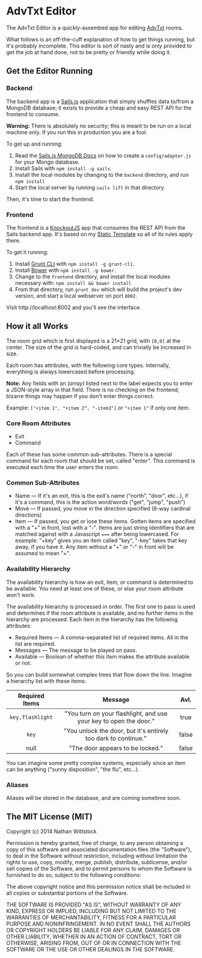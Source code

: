 AdvTxt Editor
=============

The AdvTxt Editor is a quickly-assembed app for editing [AdvTxt][advtxt] rooms.

What follows is an off-the-cuff explanation of how to get things running, but 
it's probably incomplete. This editor is sort of nasty and is only provided to 
get the job at hand done, not to be pretty or friendly while doing it.

Get the Editor Running
----------------------

### Backend

The backend app is a [Sails.js][sailsjs] application that simply shuffles data 
to/from a MongoDB database; it exists to provide a cheap and easy REST API for 
the frontend to consume.

**Warning:** There is absolutely no security; this is meant to be run on a 
local machine only. If you run this in production you are a fool.

To get up and running:

1. Read the [Sails.js MongoDB Docs][sailsmongo] on how to create a 
`config/adapter.js` for your Mongo database.
2. Install Sails with `npm install -g sails`.
3. Install the local modules by changing to the `backend` directory, and run 
`npm install`
3. Start the local server by running `sails lift` in that directory.

Then, it's time to start the frontend.

[advtxt]: https://github.com/fardog/advtxt/
[sailsmongo]: https://github.com/balderdashy/sails-mongo
[sailsjs]: http://sailsjs.org/


### Frontend

The frontend is a [KnockoutJS][knockout] app that consumes the REST API from 
the Sails backend app. It's based on my [Static Template][static] so all of its 
rules apply there.

To get it running:

1. Install [Grunt CLI][grunt] with `npm install -g grunt-cli`.
2. Install [Bower][bower] with `npm install -g bower`.
3. Change to the `frontend` directory, and install the local modules necessary 
with: `npm install && bower install`
4. From that directory, run `grunt dev` which will build the project's dev 
version, and start a local webserver on port `8002`.

Visit http://localhost:8002 and you'll see the interface.

[knockout]: http://knockoutjs.com/
[static]: https://github.com/fardog/static_template/
[grunt]: http://gruntjs.com/
[bower]: http://bower.io/

How it all Works
----------------

The room grid which is first displayed is a 21&times;21 grid, with `[0,0]` at 
the center. The size of the grid is hard-coded, and can trivially be increased 
in size. 

Each room has attributes, with the following core types. Internally, everything 
is always lowercased before processing.

**Note:** Any fields with an _(array)_ listed next to the label expects you to 
enter a JSON-style array in that field. There is no checking on the frontend; 
bizarre things may happen if you don't enter things correct. 

Example: `["+item 1", "+item 2", "-item3"]` or `"+item 1"` if only one item.

### Core Room Attributes

- Exit
- Command

Each of these has some common sub-attributes. There is a special command for 
each room that should be set, called "enter". This command is executed each 
time the user enters the room.

### Common Sub-Attributes

- Name — If it's an exit, this is the exit's name ("north", "door", etc…), if 
it's a command, this is the action word/words ("get", "jump", "push")
- Move — If passed, you move in the direction specified (8-way cardinal 
directions)
- Item — If passed, you get or lose these items. Gotten items are specified with 
a "+" in front, lost with a "-". Items are just string identifiers that are 
matched against with a Javascript `===` after being lowercased. For example: 
"+key" gives you an item called "key", "-key" takes that key away, if you have 
it. Any item without a "+" or "-" in front will be assumed to mean "+".

### Availability Hierarchy

The availability hierarchy is how an exit, item, or command is determined to be 
available. You need at least one of these, or else your room attribute won't 
work.

The availability hierarchy is processed in order. The first one to pass is used 
and determines if the room attribute is available, and no further items in the 
hierarchy are processed. Each item in the hierarchy has the following 
attributes:

- Required Items — A comma-separated list of required items. All in the list 
are required.
- Messages — The message to be played on pass.
- Available — Boolean of whether this item makes the attribute available or not.

So you can build somewhat complex trees that flow down the line. Imagine a 
hierarchy list with these items:

| Required Items   | Message                                                           | Avl.  |
|:----------------:|:-----------------------------------------------------------------:|:-----:|
| `key,flashlight` | "You turn on your flashlight, and use your key to open the door." | true  |
| `key`            | "You unlock the door, but it's entirely too dark to continue."    | false |
| null             | "The door appears to be locked."                                  | false |

You can imagine some pretty complex systems, especially since an item can be 
anything ("sunny disposition", "the flu", etc…).

### Aliases

Aliases will be stored in the database, and are coming sometime soon.


The MIT License (MIT)
---------------------

Copyright (c) 2014 Nathan Wittstock

Permission is hereby granted, free of charge, to any person obtaining a copy of
this software and associated documentation files (the "Software"), to deal in
the Software without restriction, including without limitation the rights to
use, copy, modify, merge, publish, distribute, sublicense, and/or sell copies of
the Software, and to permit persons to whom the Software is furnished to do so,
subject to the following conditions:

The above copyright notice and this permission notice shall be included in all
copies or substantial portions of the Software.

THE SOFTWARE IS PROVIDED "AS IS", WITHOUT WARRANTY OF ANY KIND, EXPRESS OR
IMPLIED, INCLUDING BUT NOT LIMITED TO THE WARRANTIES OF MERCHANTABILITY, FITNESS
FOR A PARTICULAR PURPOSE AND NONINFRINGEMENT. IN NO EVENT SHALL THE AUTHORS OR
COPYRIGHT HOLDERS BE LIABLE FOR ANY CLAIM, DAMAGES OR OTHER LIABILITY, WHETHER
IN AN ACTION OF CONTRACT, TORT OR OTHERWISE, ARISING FROM, OUT OF OR IN
CONNECTION WITH THE SOFTWARE OR THE USE OR OTHER DEALINGS IN THE SOFTWARE.
